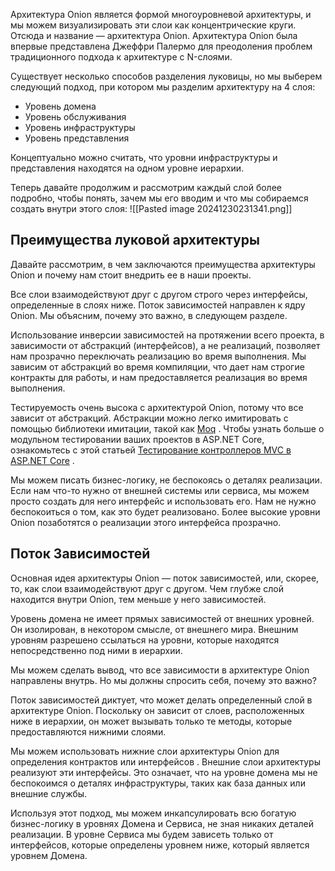 Архитектура Onion является формой многоуровневой архитектуры, и мы можем визуализировать эти слои как концентрические круги. Отсюда и название — архитектура Onion. Архитектура Onion была впервые представлена ​​Джеффри Палермо для преодоления проблем традиционного подхода к архитектуре с N-слоями.

Существует несколько способов разделения луковицы, но мы выберем следующий подход, при котором мы разделим архитектуру на 4 слоя:

- Уровень домена
- Уровень обслуживания
- Уровень инфраструктуры
- Уровень представления

Концептуально можно считать, что уровни инфраструктуры и представления находятся на одном уровне иерархии.

Теперь давайте продолжим и рассмотрим каждый слой более подробно, чтобы понять, зачем мы его вводим и что мы собираемся создать внутри этого слоя:
![[Pasted image 20241230231341.png]]

## Преимущества луковой архитектуры

Давайте рассмотрим, в чем заключаются преимущества архитектуры Onion и почему нам стоит внедрить ее в наши проекты.

Все слои взаимодействуют друг с другом строго через интерфейсы, определенные в слоях ниже. Поток зависимостей направлен к ядру Onion. Мы объясним, почему это важно, в следующем разделе.

Использование инверсии зависимостей на протяжении всего проекта, в зависимости от абстракций (интерфейсов), а не реализаций, позволяет нам прозрачно переключать реализацию во время выполнения. Мы зависим от абстракций во время компиляции, что дает нам строгие контракты для работы, и нам предоставляется реализация во время выполнения.

Тестируемость очень высока с архитектурой Onion, потому что все зависит от абстракций. Абстракции можно легко имитировать с помощью библиотеки имитации, такой как [Moq](https://github.com/moq/moq4) . Чтобы узнать больше о модульном тестировании ваших проектов в ASP.NET Core, ознакомьтесь с этой статьей [Тестирование контроллеров MVC в ASP.NET Core](https://code-maze.com/testing-mvc-controllers-asp-net-core/) .

Мы можем писать бизнес-логику, не беспокоясь о деталях реализации. Если нам что-то нужно от внешней системы или сервиса, мы можем просто создать для него интерфейс и использовать его. Нам не нужно беспокоиться о том, как это будет реализовано. Более высокие уровни Onion позаботятся о реализации этого интерфейса прозрачно.

## Поток Зависимостей

Основная идея архитектуры Onion — поток зависимостей, или, скорее, то, как слои взаимодействуют друг с другом. Чем глубже слой находится внутри Onion, тем меньше у него зависимостей.  

Уровень домена не имеет прямых зависимостей от внешних уровней. Он изолирован, в некотором смысле, от внешнего мира. Внешним уровням разрешено ссылаться на уровни, которые находятся непосредственно под ними в иерархии.

Мы можем сделать вывод, что все зависимости в архитектуре Onion направлены внутрь. Но мы должны спросить себя, почему это важно?

Поток зависимостей диктует, что может делать определенный слой в архитектуре Onion. Поскольку он зависит от слоев, расположенных ниже в иерархии, он может вызывать только те методы, которые предоставляются нижними слоями.

Мы можем использовать нижние слои архитектуры Onion для определения контрактов или интерфейсов . Внешние слои архитектуры реализуют эти интерфейсы. Это означает, что на уровне домена мы не беспокоимся о деталях инфраструктуры, таких как база данных или внешние службы.

Используя этот подход, мы можем инкапсулировать всю богатую бизнес-логику в уровнях Домена и Сервиса, не зная никаких деталей реализации. В уровне Сервиса мы будем зависеть только от интерфейсов, которые определены уровнем ниже, который является уровнем Домена.